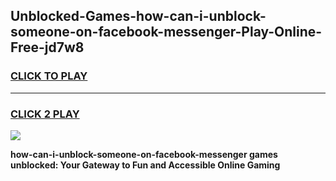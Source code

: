
## Unblocked-Games-how-can-i-unblock-someone-on-facebook-messenger-Play-Online-Free-jd7w8
<h3>
<a href="https://premium76.site?title=how-can-i-unblock-someone-on-facebook-messenger&ref=26A">CLICK TO PLAY</a></h3>
<hr>

<h3>
<a href="https://premium76.site?title=how-can-i-unblock-someone-on-facebook-messenger&ref=26A">CLICK 2 PLAY</a>
  
</h3>

<a href="https://premium76.site?title=how-can-i-unblock-someone-on-facebook-messenger&ref=26A"><img src="https://clearcache.store/games.png"></a>


**how-can-i-unblock-someone-on-facebook-messenger games unblocked: Your Gateway to Fun and Accessible Online Gaming**
